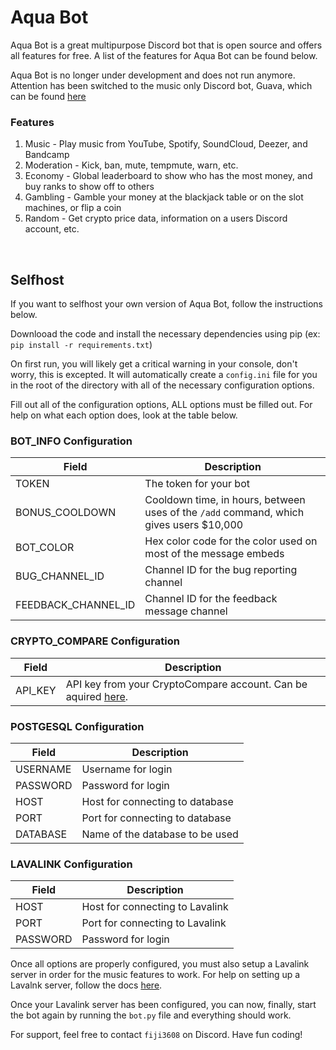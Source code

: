 # Aqua Bot

Aqua Bot is a great multipurpose Discord bot that is open source and offers all features for free. A list of the features for Aqua Bot can be found below.

Aqua Bot is no longer under development and does not run anymore. Attention has been switched to the music only Discord bot, Guava, which can be found [here](https://github.com/packetparker/guava)

### Features
1. Music - Play music from YouTube, Spotify, SoundCloud, Deezer, and Bandcamp
2. Moderation - Kick, ban, mute, tempmute, warn, etc.
3. Economy - Global leaderboard to show who has the most money, and buy ranks to show off to others
4. Gambling - Gamble your money at the blackjack table or on the slot machines, or flip a coin
5. Random - Get crypto price data, information on a users Discord account, etc.

<br>

## Selfhost

If you want to selfhost your own version of Aqua Bot, follow the instructions below.

Downlooad the code and install the necessary dependencies using pip (ex: `pip install -r requirements.txt`)

On first run, you will likely get a critical warning in your console, don't worry, this is excepted. It will automatically create a `config.ini` file for you in the root of the directory with all of the necessary configuration options.

Fill out all of the configuration options, ALL options must be filled out. For help on what each option does, look at the table below.

### BOT_INFO Configuration

Field | Description
--- | ---
TOKEN | The token for your bot
BONUS_COOLDOWN | Cooldown time, in hours, between uses of the `/add` command, which gives users $10,000
BOT_COLOR | Hex color code for the color used on most of the message embeds
BUG_CHANNEL_ID | Channel ID for the bug reporting channel
FEEDBACK_CHANNEL_ID | Channel ID for the feedback message channel

### CRYPTO_COMPARE Configuration
Field | Description
--- | ---
API_KEY | API key from your CryptoCompare account. Can be aquired [here](https://min-api.cryptocompare.com/).

### POSTGESQL Configuration
Field | Description
--- | ---
USERNAME | Username for login
PASSWORD | Password for login
HOST | Host for connecting to database
PORT | Port for connecting to database
DATABASE | Name of the database to be used

### LAVALINK Configuration
Field | Description
--- | ---
HOST | Host for connecting to Lavalink
PORT | Port for connecting to Lavalink
PASSWORD | Password for login

Once all options are properly configured, you must also setup a Lavalink server in order for the music features to work. For help on setting up a Lavalnk server, follow the docs [here](https://lavalink.dev/getting-started/).

Once your Lavalink server has been configured, you can now, finally, start the bot again by running the `bot.py` file and everything should work.

For support, feel free to contact `fiji3608` on Discord. Have fun coding!